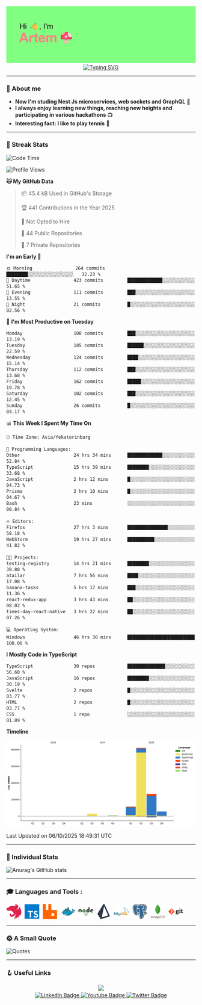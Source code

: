 <div id="header" align="center">
  <img src="https://github.com/CurlyBattery/CurlyBattery/blob/master/header.png?raw=true" alt="альтернативный текст">
  <a href="https://git.io/typing-svg"><img src="https://readme-typing-svg.demolab.com?font=Fira+Code&pause=1000&color=2BF777&width=435&lines=I've+been+doing+backend+programming+;on+Nest+JS+for+13+months+now" alt="Typing SVG" /></a>
</div>

---

### :otter: About me 
- __Now I'm studing Nest Js microservices, web sockets and GraphQL__ 🧩
- __I always enjoy learning new things, reaching new heights and participating in various hackathons__ 📺
- __Interesting fact: I like to play tennis__ 🏓

---

### :monorail: Streak Stats 

<!--START_SECTION:waka-->
![Code Time](http://img.shields.io/badge/Code%20Time-1%2C590%20hrs%2010%20mins-blue)

![Profile Views](http://img.shields.io/badge/Profile%20Views-0-blue)

**🐱 My GitHub Data** 

> 📦 45.4 kB Used in GitHub's Storage 
 > 
> 🏆 441 Contributions in the Year 2025
 > 
> 🚫 Not Opted to Hire
 > 
> 📜 44 Public Repositories 
 > 
> 🔑 7 Private Repositories 
 > 
**I'm an Early 🐤** 

```text
🌞 Morning                264 commits         ████████░░░░░░░░░░░░░░░░░   32.23 % 
🌆 Daytime                423 commits         █████████████░░░░░░░░░░░░   51.65 % 
🌃 Evening                111 commits         ███░░░░░░░░░░░░░░░░░░░░░░   13.55 % 
🌙 Night                  21 commits          █░░░░░░░░░░░░░░░░░░░░░░░░   02.56 % 
```
📅 **I'm Most Productive on Tuesday** 

```text
Monday                   108 commits         ███░░░░░░░░░░░░░░░░░░░░░░   13.19 % 
Tuesday                  185 commits         ██████░░░░░░░░░░░░░░░░░░░   22.59 % 
Wednesday                124 commits         ████░░░░░░░░░░░░░░░░░░░░░   15.14 % 
Thursday                 112 commits         ███░░░░░░░░░░░░░░░░░░░░░░   13.68 % 
Friday                   162 commits         █████░░░░░░░░░░░░░░░░░░░░   19.78 % 
Saturday                 102 commits         ███░░░░░░░░░░░░░░░░░░░░░░   12.45 % 
Sunday                   26 commits          █░░░░░░░░░░░░░░░░░░░░░░░░   03.17 % 
```


📊 **This Week I Spent My Time On** 

```text
🕑︎ Time Zone: Asia/Yekaterinburg

💬 Programming Languages: 
Other                    24 hrs 34 mins      █████████████░░░░░░░░░░░░   52.84 % 
TypeScript               15 hrs 39 mins      ████████░░░░░░░░░░░░░░░░░   33.68 % 
JavaScript               2 hrs 12 mins       █░░░░░░░░░░░░░░░░░░░░░░░░   04.73 % 
Prisma                   2 hrs 10 mins       █░░░░░░░░░░░░░░░░░░░░░░░░   04.67 % 
Bash                     23 mins             ░░░░░░░░░░░░░░░░░░░░░░░░░   00.84 % 

🔥 Editors: 
Firefox                  27 hrs 3 mins       ███████████████░░░░░░░░░░   58.18 % 
WebStorm                 19 hrs 27 mins      ██████████░░░░░░░░░░░░░░░   41.82 % 

🐱‍💻 Projects: 
testing-registry         14 hrs 21 mins      ████████░░░░░░░░░░░░░░░░░   30.88 % 
atailar                  7 hrs 56 mins       ████░░░░░░░░░░░░░░░░░░░░░   17.08 % 
banana-tasks             5 hrs 17 mins       ███░░░░░░░░░░░░░░░░░░░░░░   11.36 % 
react-redux-app          3 hrs 43 mins       ██░░░░░░░░░░░░░░░░░░░░░░░   08.02 % 
times-day-react-native   3 hrs 22 mins       ██░░░░░░░░░░░░░░░░░░░░░░░   07.26 % 

💻 Operating System: 
Windows                  46 hrs 30 mins      █████████████████████████   100.00 % 
```

**I Mostly Code in TypeScript** 

```text
TypeScript               30 repos            ██████████████░░░░░░░░░░░   56.60 % 
JavaScript               16 repos            ████████░░░░░░░░░░░░░░░░░   30.19 % 
Svelte                   2 repos             █░░░░░░░░░░░░░░░░░░░░░░░░   03.77 % 
HTML                     2 repos             █░░░░░░░░░░░░░░░░░░░░░░░░   03.77 % 
CSS                      1 repo              ░░░░░░░░░░░░░░░░░░░░░░░░░   01.89 % 
```



**Timeline**

![Lines of Code chart](https://raw.githubusercontent.com/CurlyBattery/CurlyBattery/master/assets/bar_graph.png)


 Last Updated on 06/10/2025 18:49:31 UTC
<!--END_SECTION:waka-->

---

### :slot_machine: Individual Stats 
![Anurag's GitHub stats](https://github-readme-stats.vercel.app/api?username=CurlyBattery&hide=contribs,prs&theme=dracula)

---

### :mortar_board: Languages and Tools :
<div>
  <img src="https://github.com/devicons/devicon/blob/master/icons/nestjs/nestjs-original.svg" title="Nest" alt="Nest" width="40" height="40"/>&nbsp;
  <img src="https://github.com/devicons/devicon/blob/master/icons/typescript/typescript-plain.svg" title="TypeScript" alt="TypeScript" width="40" height="40"/>&nbsp;
  <img src="https://github.com/devicons/devicon/blob/master/icons/rabbitmq/rabbitmq-original.svg" title="Rabbit" alt="RabbitMQ" width="40" height="40"/>&nbsp;
  <img src="https://github.com/devicons/devicon/blob/master/icons/docker/docker-original.svg" title="Docker" alt="Docker" width="40" height="40"/>&nbsp;
  <img src="https://github.com/devicons/devicon/blob/master/icons/nodejs/nodejs-original-wordmark.svg" title="NodeJS" alt="NodeJS" width="40" height="40"/>&nbsp;
  <img src="https://github.com/devicons/devicon/blob/master/icons/prisma/prisma-original.svg" title="Prisma"  alt="Prisma" width="40" height="40"/>&nbsp;
  <img src="https://github.com/devicons/devicon/blob/master/icons/mysql/mysql-original-wordmark.svg" title="MySQL"  alt="MySQL" width="40" height="40"/>&nbsp;
  <img src="https://github.com/devicons/devicon/blob/master/icons/postgresql/postgresql-original.svg" title="PostgreSQL"  alt="PostgreSQL" width="40" height="40"/>&nbsp;
  <img src="https://github.com/devicons/devicon/blob/master/icons/mongodb/mongodb-original-wordmark.svg" title="MongoDB" alt="MongoDB" width="40" height="40"/>&nbsp;
  <img src="https://github.com/devicons/devicon/blob/master/icons/git/git-original-wordmark.svg" title="Git" **alt="Git" width="40" height="40"/>
</div>

---

### :sun_with_face: A Small Quote
![Quotes](https://quotes-github-readme.vercel.app/api?type=horizontal&theme=dark)

---

### :hook: Useful Links 
<div align="center">
  <img src="https://media2.giphy.com/media/v1.Y2lkPTc5MGI3NjExdG1qb3M0MHpyZmczeDJoZzR4Z2lvcXBydDhpejNpb3Zoc2NoM2lnaCZlcD12MV9pbnRlcm5hbF9naWZfYnlfaWQmY3Q9Zw/FXynzLoP14IHsnfGmO/giphy.gif" height="300">
  
  <div id="badges">
  <a href="your-linkedin-URL">
    <img src="https://img.shields.io/badge/LinkedIn-blue?style=for-the-badge&logo=linkedin&logoColor=white" alt="LinkedIn Badge"/>
  </a>
  <a href="your-youtube-URL">
    <img src="https://img.shields.io/badge/YouTube-red?style=for-the-badge&logo=youtube&logoColor=white" alt="Youtube Badge"/>
  </a>
  <a href="your-twitter-URL">
    <img src="https://img.shields.io/badge/Twitter-blue?style=for-the-badge&logo=twitter&logoColor=white" alt="Twitter Badge"/>
  </a>
